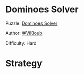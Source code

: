 # Dominoes Solver

Puzzle: [Dominoes Solver](https://www.codingame.com/training/hard/dominoes-solver)

Author: [@VilBoub](https://www.codingame.com/profile/bd6706892e49290fb119aa5ddae4238a318297)

Difficulty: Hard

# Strategy
